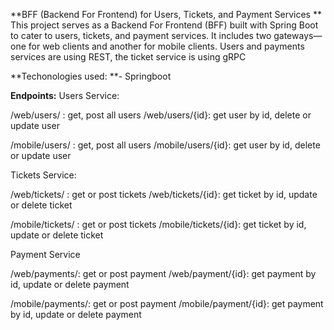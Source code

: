 
**BFF (Backend For Frontend) for Users, Tickets, and Payment Services
**
This project serves as a Backend For Frontend (BFF) built with Spring Boot to cater to users, tickets, and payment services. It includes two gateways—one for web clients and another for mobile clients. Users and payments services are using REST, the ticket service is using gRPC

**Techonologies used:
**- Springboot

**Endpoints:**
Users Service:

/web/users/ : get, post all users
/web/users/{id}: get user by id, delete or update user

/mobile/users/ : get, post all users
/mobile/users/{id}: get user by id, delete or update user


Tickets Service:

/web/tickets/ : get or post tickets
/web/tickets/{id}: get ticket by id, update or delete ticket

/mobile/tickets/ : get or post tickets
/mobile/tickets/{id}: get ticket by id, update or delete ticket

Payment Service

/web/payments/: get or post payment
/web/payment/{id}: get payment by id, update or delete payment

/mobile/payments/: get or post payment
/mobile/payment/{id}: get payment by id, update or delete payment
